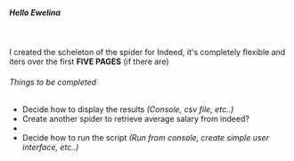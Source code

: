 <h5>Hello Ewelina</h5>
<br>
<p>I created the scheleton of the spider for Indeed, it's completely flexible and
iters over the first <strong>FIVE PAGES</strong> (if there are)</p>

<h6>Things to be completed</h6>
<ul>
<li>Decide how to display the results <em>(Console, csv file, etc..)</em></li>
<li>Create another spider to retrieve average salary from indeed?<li>
<li>Decide how to run the script <em>(Run from console, create simple user interface, etc..)</em></li>
</ul>
